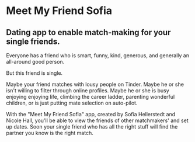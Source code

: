 # Meet My Friend Sofia

## Dating app to enable match-making for your single friends.

Everyone has a friend who is smart, funny, kind, generous, and generally an all-around good person.

But this friend is single.

Maybe your friend matches with lousy people on Tinder. Maybe he or she isn't willing to filter through online profiles. Maybe he or she is busy enjoying enjoying life, climbing the career ladder, parenting wonderful children, or is just putting mate selection on auto-pilot.

With the "Meet My Friend Sofia" app, created by Sofia Hellerstedt and Nicole Hall, you'll be able to view the friends of other matchmakers' and set up dates. Soon your single friend who has all the right stuff will find the partner you know is the right match.
